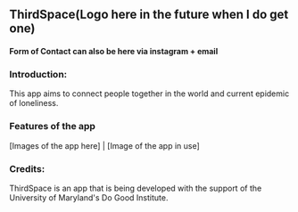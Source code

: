 ## ThirdSpace(Logo here in the future when I do get one)
#### Form of Contact can also be here via instagram + email

### Introduction:
This app aims to connect people together in the world and current epidemic of loneliness. 
### Features of the app
[Images of the app here] | [Image of the app in use]

### Credits: 
ThirdSpace is an app that is being developed with the support of the University of Maryland's Do Good Institute.

